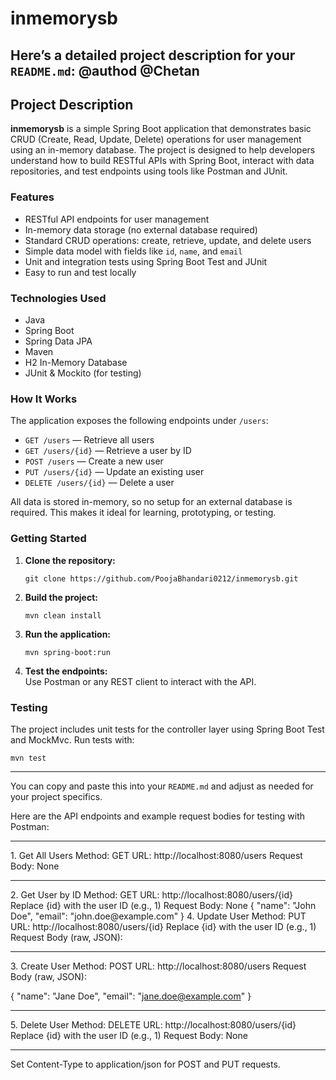 # inmemorysb
Here’s a detailed project description for your `README.md`:
@authod @Chetan
---

## Project Description

**inmemorysb** is a simple Spring Boot application that demonstrates basic CRUD (Create, Read, Update, Delete) operations for user management using an in-memory database. The project is designed to help developers understand how to build RESTful APIs with Spring Boot, interact with data repositories, and test endpoints using tools like Postman and JUnit.

### Features

- RESTful API endpoints for user management
- In-memory data storage (no external database required)
- Standard CRUD operations: create, retrieve, update, and delete users
- Simple data model with fields like `id`, `name`, and `email`
- Unit and integration tests using Spring Boot Test and JUnit
- Easy to run and test locally

### Technologies Used

- Java
- Spring Boot
- Spring Data JPA
- Maven
- H2 In-Memory Database
- JUnit & Mockito (for testing)

### How It Works

The application exposes the following endpoints under `/users`:

- `GET /users` — Retrieve all users
- `GET /users/{id}` — Retrieve a user by ID
- `POST /users` — Create a new user
- `PUT /users/{id}` — Update an existing user
- `DELETE /users/{id}` — Delete a user

All data is stored in-memory, so no setup for an external database is required. This makes it ideal for learning, prototyping, or testing.

### Getting Started

1. **Clone the repository:**
   ```
   git clone https://github.com/PoojaBhandari0212/inmemorysb.git
   ```
2. **Build the project:**
   ```
   mvn clean install
   ```
3. **Run the application:**
   ```
   mvn spring-boot:run
   ```
4. **Test the endpoints:**  
   Use Postman or any REST client to interact with the API.

### Testing

The project includes unit tests for the controller layer using Spring Boot Test and MockMvc. Run tests with:
```
mvn test
```

---

You can copy and paste this into your `README.md` and adjust as needed for your project specifics.

Here are the API endpoints and example request bodies for testing with Postman:

<hr></hr>
1. Get All Users
Method: GET
URL: http://localhost:8080/users
Request Body: None

<hr></hr>
2. Get User by ID
Method: GET
URL: http://localhost:8080/users/{id}
Replace {id} with the user ID (e.g., 1)
Request Body: None
{
  "name": "John Doe",
  "email": "john.doe@example.com"
}
4. Update User
Method: PUT
URL: http://localhost:8080/users/{id}
Replace {id} with the user ID (e.g., 1)
Request Body (raw, JSON):
<hr></hr>
3. Create User
Method: POST
URL: http://localhost:8080/users
Request Body (raw, JSON):

{
"name": "Jane Doe",
"email": "jane.doe@example.com"
}
<hr></hr>
5. Delete User
Method: DELETE
URL: http://localhost:8080/users/{id}
Replace {id} with the user ID (e.g., 1)
Request Body: None

<hr></hr> Set Content-Type to application/json for POST and PUT requests.

